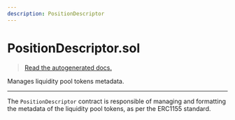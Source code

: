 ```yaml
---
description: PositionDescriptor
---
```


# PositionDescriptor.sol

> [Read the autogenerated docs.](/technical/smart-contracts/autogenerated-docs/core/PositionDescriptor)

Manages liquidity pool tokens metadata.

---

The `PositionDescriptor` contract is responsible of managing and formatting the metadata of the liquidity pool tokens, as per the ERC1155 standard.
